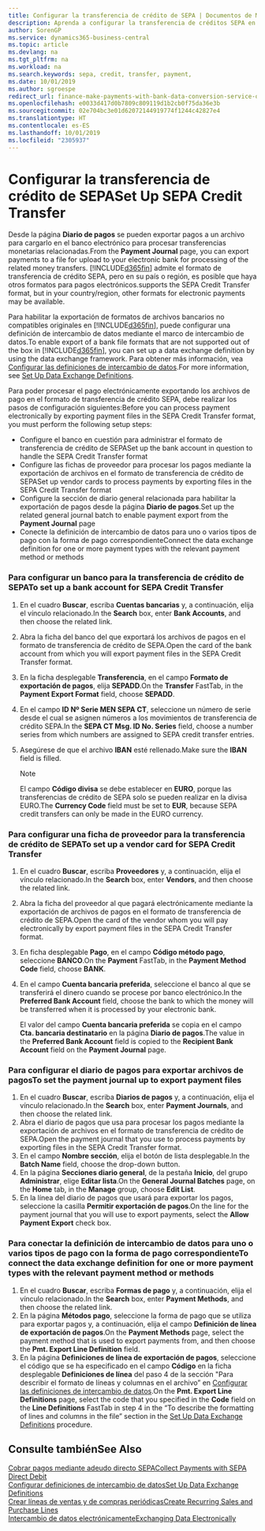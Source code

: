 ```yaml
---
title: Configurar la transferencia de crédito de SEPA | Documentos de Microsoft
description: Aprenda a configurar la transferencia de créditos SEPA en Business Central.
author: SorenGP
ms.service: dynamics365-business-central
ms.topic: article
ms.devlang: na
ms.tgt_pltfrm: na
ms.workload: na
ms.search.keywords: sepa, credit, transfer, payment,
ms.date: 10/01/2019
ms.author: sgroespe
redirect_url: finance-make-payments-with-bank-data-conversion-service-or-sepa-credit-transfer
ms.openlocfilehash: e0033d417d0b7809c809119d1b2cb0f75da36e3b
ms.sourcegitcommit: 02e704bc3e01d62072144919774f1244c42827e4
ms.translationtype: HT
ms.contentlocale: es-ES
ms.lasthandoff: 10/01/2019
ms.locfileid: "2305937"
---
```

# <a name="set-up-sepa-credit-transfer"></a><span data-ttu-id="5dd11-103">Configurar la transferencia de crédito de SEPA</span><span class="sxs-lookup"><span data-stu-id="5dd11-103">Set Up SEPA Credit Transfer</span></span>
<span data-ttu-id="5dd11-104">Desde la página **Diario de pagos** se pueden exportar pagos a un archivo para cargarlo en el banco electrónico para procesar transferencias monetarias relacionadas.</span><span class="sxs-lookup"><span data-stu-id="5dd11-104">From the **Payment Journal** page, you can export payments to a file for upload to your electronic bank for processing of the related money transfers.</span></span> [!INCLUDE[d365fin](includes/d365fin_md.md)] <span data-ttu-id="5dd11-105">admite el formato de transferencia de crédito SEPA, pero en su país o región, es posible que haya otros formatos para pagos electrónicos.</span><span class="sxs-lookup"><span data-stu-id="5dd11-105">supports the SEPA Credit Transfer format, but in your country/region, other formats for electronic payments may be available.</span></span>  

<span data-ttu-id="5dd11-106">Para habilitar la exportación de formatos de archivos bancarios no compatibles originales en [!INCLUDE[d365fin](includes/d365fin_md.md)], puede configurar una definición de intercambio de datos mediante el marco de intercambio de datos.</span><span class="sxs-lookup"><span data-stu-id="5dd11-106">To enable export of a bank file formats that are not supported out of the box in [!INCLUDE[d365fin](includes/d365fin_md.md)], you can set up a data exchange definition by using the data exchange framework.</span></span> <span data-ttu-id="5dd11-107">Para obtener más información, vea [Configurar las definiciones de intercambio de datos](across-how-to-set-up-data-exchange-definitions.md).</span><span class="sxs-lookup"><span data-stu-id="5dd11-107">For more information, see [Set Up Data Exchange Definitions](across-how-to-set-up-data-exchange-definitions.md).</span></span>  

<span data-ttu-id="5dd11-108">Para poder procesar el pago electrónicamente exportando los archivos de pago en el formato de transferencia de crédito SEPA, debe realizar los pasos de configuración siguientes:</span><span class="sxs-lookup"><span data-stu-id="5dd11-108">Before you can process payment electronically by exporting payment files in the SEPA Credit Transfer format, you must perform the following setup steps:</span></span>  

* <span data-ttu-id="5dd11-109">Configure el banco en cuestión para administrar el formato de transferencia de crédito de SEPA</span><span class="sxs-lookup"><span data-stu-id="5dd11-109">Set up the bank account in question to handle the SEPA Credit Transfer format</span></span>  
* <span data-ttu-id="5dd11-110">Configure las fichas de proveedor para procesar los pagos mediante la exportación de archivos en el formato de transferencia de crédito de SEPA</span><span class="sxs-lookup"><span data-stu-id="5dd11-110">Set up vendor cards to process payments by exporting files in the SEPA Credit Transfer format</span></span>  
* <span data-ttu-id="5dd11-111">Configure la sección de diario general relacionada para habilitar la exportación de pagos desde la página **Diario de pagos**.</span><span class="sxs-lookup"><span data-stu-id="5dd11-111">Set up the related general journal batch to enable payment export from the **Payment Journal** page</span></span>  
* <span data-ttu-id="5dd11-112">Conecte la definición de intercambio de datos para uno o varios tipos de pago con la forma de pago correspondiente</span><span class="sxs-lookup"><span data-stu-id="5dd11-112">Connect the data exchange definition for one or more payment types with the relevant payment method or methods</span></span>  

### <a name="to-set-up-a-bank-account-for-sepa-credit-transfer"></a><span data-ttu-id="5dd11-113">Para configurar un banco para la transferencia de crédito de SEPA</span><span class="sxs-lookup"><span data-stu-id="5dd11-113">To set up a bank account for SEPA Credit Transfer</span></span>  
1. <span data-ttu-id="5dd11-114">En el cuadro **Buscar**, escriba **Cuentas bancarias** y, a continuación, elija el vínculo relacionado.</span><span class="sxs-lookup"><span data-stu-id="5dd11-114">In the **Search** box, enter **Bank Accounts**, and then choose the related link.</span></span>  
2. <span data-ttu-id="5dd11-115">Abra la ficha del banco del que exportará los archivos de pagos en el formato de transferencia de crédito de SEPA.</span><span class="sxs-lookup"><span data-stu-id="5dd11-115">Open the card of the bank account from which you will export payment files in the SEPA Credit Transfer format.</span></span>  
3. <span data-ttu-id="5dd11-116">En la ficha desplegable **Transferencia**, en el campo **Formato de exportación de pagos**, elija **SEPADD**.</span><span class="sxs-lookup"><span data-stu-id="5dd11-116">On the **Transfer** FastTab, in the **Payment Export Format** field, choose **SEPADD**.</span></span>  
4. <span data-ttu-id="5dd11-117">En el campo **ID Nº Serie MEN SEPA CT**, seleccione un número de serie desde el cual se asignen números a los movimientos de transferencia de crédito SEPA.</span><span class="sxs-lookup"><span data-stu-id="5dd11-117">In the **SEPA CT Msg. ID No. Series** field, choose a number series from which numbers are assigned to SEPA credit transfer entries.</span></span>  
5. <span data-ttu-id="5dd11-118">Asegúrese de que el archivo **IBAN** esté rellenado.</span><span class="sxs-lookup"><span data-stu-id="5dd11-118">Make sure the **IBAN** field is filled.</span></span>  

    > [!NOTE]  
    >  <span data-ttu-id="5dd11-119">El campo **Código divisa** se debe establecer en **EURO**, porque las transferencias de crédito de SEPA solo se pueden realizar en la divisa EURO.</span><span class="sxs-lookup"><span data-stu-id="5dd11-119">The **Currency Code** field must be set to **EUR**, because SEPA credit transfers can only be made in the EURO currency.</span></span>  

### <a name="to-set-up-a-vendor-card-for-sepa-credit-transfer"></a><span data-ttu-id="5dd11-120">Para configurar una ficha de proveedor para la transferencia de crédito de SEPA</span><span class="sxs-lookup"><span data-stu-id="5dd11-120">To set up a vendor card for SEPA Credit Transfer</span></span>  
1. <span data-ttu-id="5dd11-121">En el cuadro **Buscar**, escriba **Proveedores** y, a continuación, elija el vínculo relacionado.</span><span class="sxs-lookup"><span data-stu-id="5dd11-121">In the **Search** box, enter **Vendors**, and then choose the related link.</span></span>  
2. <span data-ttu-id="5dd11-122">Abra la ficha del proveedor al que pagará electrónicamente mediante la exportación de archivos de pagos en el formato de transferencia de crédito de SEPA.</span><span class="sxs-lookup"><span data-stu-id="5dd11-122">Open the card of the vendor whom you will pay electronically by export payment files in the SEPA Credit Transfer format.</span></span>  
3. <span data-ttu-id="5dd11-123">En ficha desplegable **Pago**, en el campo **Código método pago**, seleccione **BANCO**.</span><span class="sxs-lookup"><span data-stu-id="5dd11-123">On the **Payment** FastTab, in the **Payment Method Code** field, choose **BANK**.</span></span>  
4. <span data-ttu-id="5dd11-124">En el campo **Cuenta bancaria preferida**, seleccione el banco al que se transferirá el dinero cuando se procese por banco electrónico.</span><span class="sxs-lookup"><span data-stu-id="5dd11-124">In the **Preferred Bank Account** field, choose the bank to which the money will be transferred when it is processed by your electronic bank.</span></span>  

     <span data-ttu-id="5dd11-125">El valor del campo **Cuenta bancaria preferida** se copia en el campo **Cta. bancaria destinatario** en la página **Diario de pagos**.</span><span class="sxs-lookup"><span data-stu-id="5dd11-125">The value in the **Preferred Bank Account** field is copied to the **Recipient Bank Account** field on the **Payment Journal** page.</span></span>  

### <a name="to-set-the-payment-journal-up-to-export-payment-files"></a><span data-ttu-id="5dd11-126">Para configurar el diario de pagos para exportar archivos de pagos</span><span class="sxs-lookup"><span data-stu-id="5dd11-126">To set the payment journal up to export payment files</span></span>  
1. <span data-ttu-id="5dd11-127">En el cuadro **Buscar**, escriba **Diarios de pagos** y, a continuación, elija el vínculo relacionado.</span><span class="sxs-lookup"><span data-stu-id="5dd11-127">In the **Search** box, enter **Payment Journals**, and then choose the related link.</span></span>  
2. <span data-ttu-id="5dd11-128">Abra el diario de pagos que usa para procesar los pagos mediante la exportación de archivos en el formato de transferencia de crédito de SEPA.</span><span class="sxs-lookup"><span data-stu-id="5dd11-128">Open the payment journal that you use to process payments by exporting files in the SEPA Credit Transfer format.</span></span>  
3. <span data-ttu-id="5dd11-129">En el campo **Nombre sección**, elija el botón de lista desplegable.</span><span class="sxs-lookup"><span data-stu-id="5dd11-129">In the **Batch Name** field, choose the drop\-down button.</span></span>  
4. <span data-ttu-id="5dd11-130">En la página **Secciones diario general**, de la pestaña **Inicio**, del grupo **Administrar**, elige **Editar lista**.</span><span class="sxs-lookup"><span data-stu-id="5dd11-130">On the **General Journal Batches** page, on the **Home** tab, in the **Manage** group, choose **Edit List**.</span></span>  
5. <span data-ttu-id="5dd11-131">En la línea del diario de pagos que usará para exportar los pagos, seleccione la casilla **Permitir exportación de pagos**.</span><span class="sxs-lookup"><span data-stu-id="5dd11-131">On the line for the payment journal that you will use to export payments, select the **Allow Payment Export** check box.</span></span>  

### <a name="to-connect-the-data-exchange-definition-for-one-or-more-payment-types-with-the-relevant-payment-method-or-methods"></a><span data-ttu-id="5dd11-132">Para conectar la definición de intercambio de datos para uno o varios tipos de pago con la forma de pago correspondiente</span><span class="sxs-lookup"><span data-stu-id="5dd11-132">To connect the data exchange definition for one or more payment types with the relevant payment method or methods</span></span>  
1. <span data-ttu-id="5dd11-133">En el cuadro **Buscar**, escriba **Formas de pago** y, a continuación, elija el vínculo relacionado.</span><span class="sxs-lookup"><span data-stu-id="5dd11-133">In the **Search** box, enter **Payment Methods**, and then choose the related link.</span></span>  
2. <span data-ttu-id="5dd11-134">En la página **Métodos pago**, seleccione la forma de pago que se utiliza para exportar pagos y, a continuación, elija el campo **Definición de línea de exportación de pagos**.</span><span class="sxs-lookup"><span data-stu-id="5dd11-134">On the **Payment Methods** page, select the payment method that is used to export payments from, and then choose the **Pmt. Export Line Definition** field.</span></span>  
3. <span data-ttu-id="5dd11-135">En la página **Definiciones de línea de exportación de pagos**, seleccione el código que se ha especificado en el campo **Código** en la ficha desplegable **Definiciones de línea** del paso 4 de la sección "Para describir el formato de líneas y columnas en el archivo” en [Configurar las definiciones de intercambio de datos](across-how-to-set-up-data-exchange-definitions.md).</span><span class="sxs-lookup"><span data-stu-id="5dd11-135">On the **Pmt. Export Line Definitions** page, select the code that you specified in the **Code** field on the **Line Definitions** FastTab in step 4 in the “To describe the formatting of lines and columns in the file” section in the [Set Up Data Exchange Definitions](across-how-to-set-up-data-exchange-definitions.md) procedure.</span></span>  

## <a name="see-also"></a><span data-ttu-id="5dd11-136">Consulte también</span><span class="sxs-lookup"><span data-stu-id="5dd11-136">See Also</span></span>  
[<span data-ttu-id="5dd11-137">Cobrar pagos mediante adeudo directo SEPA</span><span class="sxs-lookup"><span data-stu-id="5dd11-137">Collect Payments with SEPA Direct Debit</span></span>](finance-collect-payments-with-sepa-direct-debit.md)  
[<span data-ttu-id="5dd11-138">Configurar definiciones de intercambio de datos</span><span class="sxs-lookup"><span data-stu-id="5dd11-138">Set Up Data Exchange Definitions</span></span>](across-how-to-set-up-data-exchange-definitions.md)  
[<span data-ttu-id="5dd11-139">Crear líneas de ventas y de compras periódicas</span><span class="sxs-lookup"><span data-stu-id="5dd11-139">Create Recurring Sales and Purchase Lines</span></span>](sales-how-work-standard-lines.md)  
[<span data-ttu-id="5dd11-140">Intercambio de datos electrónicamente</span><span class="sxs-lookup"><span data-stu-id="5dd11-140">Exchanging Data Electronically</span></span>](across-data-exchange.md)  
